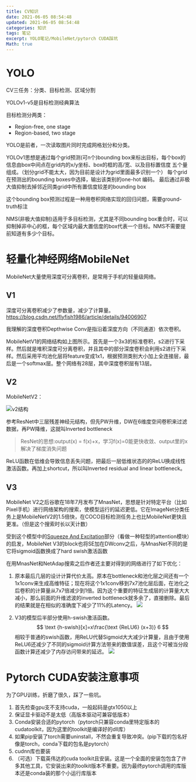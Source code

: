 ```yaml
---
title: CV知识
date: 2021-06-05 08:54:48
updated: 2021-06-05 08:54:48
categories: 知识
tags: 笔记
excerpt: YOLO笔记/MobileNet/pytorch CUDA踩坑
Math: true
---
```

# YOLO

CV三任务：分类、目标检测、区域分割

YOLOv1-v5是目标检测经典算法

目标检测分两类：

- Region-free, one stage
- Region-based, two stage

YOLO是前者，一次读取图片同时完成网格划分和分类。

YOLOv1思想是通过每个grid预测(可n个)bounding box来标出目标，每个box的信息由box中间点在grid内的x/y坐标、box的框的高/宽、以及目标置信度 五个量组成。（划分grid不能太大，因为目前是设计为grid里面最多识别一个）
每个grid在预测出的bounding boxes中选择，输出该类别的one-hot 编码。
最后通过非极大值抑制去掉邻近同类grid中所有置信度较差的bounding box

这个bounding box预测过程是一种用卷积网络实现的回归问题，需要ground-truth标注

NMS(非极大值抑制)适用于多目标检测，尤其是不同bounding box重合时，可以抑制掉非中心的框，每个区域内最大置信度的box代表一个目标。NMS不需要提前知道有多少个目标。

# 轻量化神经网络MobileNet

MobileNet大量使用深度可分离卷积，是常用于手机的轻量级网络。

## V1

深度可分离卷积减少了参数量，减少了计算量。https://blog.csdn.net/flyfish1986/article/details/94006907

我理解的深度卷积Depthwise Conv是指沿着深度方向（不同通道）依次卷积。

MobileNetV1的网络结构如上图所示。首先是一个3x3的标准卷积，s2进行下采样。然后就是堆积深度可分离卷积，并且其中的部分深度卷积会利用s2进行下采样。然后采用平均池化层将feature变成1x1，根据预测类别大小加上全连接层，最后是一个softmax层。整个网络有28层，其中深度卷积层有13层。

## V2

MobileNetV2：

![v2结构](https://pic1.zhimg.com/80/v2-367f4025a0d45fc8e2769db6a119a530_1440w.jpg)

参考ResNet中三层残差神经元结构，但先PW升维，DW在6维度空间卷积来过滤数据，再PW降维，这就叫Inverted bottleneck

> ResNet的思想:output(x) = f(x)+x，学习f(x)=0能更快收敛、output里的x解决了梯度消失问题

ReLU函数在低维会导致信息丢失问题，把最后一层低维状态的的ReLU换成线性激活函数。再加上shortcut，所以叫Inverted residual and linear bottleneck。

## V3

MobileNet V2之后谷歌在18年7月发布了MnasNet，思想是针对特定平台（比如Pixel手机）进行网络架构的搜索，使模型运行的延迟更低。它在ImageNet分类任务上是MobileNetV2的1.5倍快，在COCO目标检测任务上也比MobileNet更快且更准。（但是这个搜索时长以天计数）

受到这个模型中的[Squeeze And Excitation](https://muzhan.blog.csdn.net/article/details/108523659)部分（看做一种轻型的attention模块）的启发，MobileNet V3的block也将SE加在DWconv之后，与MnasNet不同的是它将sigmoid函数换成了hard swish激活函数

在用MnasNet和NetAdap搜索之后作者还主要对得到的网络进行了如下优化：

1. 原本最后几层的设计计算代价太高。原本在bottleneck和池化层之间还有一个1x1conv来生成高维特征；现在将这个1x1conv移到7x7池化层后面，在池化之后卷积的计算量从7x7倍减少到1倍。因为这个重要的特征生成层的计算量大大减小，那么前面的升维滤波的inverted bottleneck就多余了，直接删除。最后的结果就是在相似的准确度下减少了11%的Latency。
   ![](https://img-blog.csdnimg.cn/20190606161948714.?x-oss-process=image/watermark,type_ZmFuZ3poZW5naGVpdGk,shadow_10,text_aHR0cHM6Ly9ibG9nLmNzZG4ubmV0L3dlaXhpbl80NDQ3NDcxOA==,size_16,color_FFFFFF,t_70)

2. V3的模型后半部分使用h-swish激活函数。
   $$
   \text {h-swish}[x]=x\frac{\text {ReLU6} (x+3)} 6
   $$
   相较于普通的swish函数，用ReLU代替Sigmoid大大减少计算量，且由于使用ReLU6还减少了不同的sigmoid计算方法带来的数值误差，且这个可被当分段函数计算还减少了内存访问带来的延迟。
   ![](https://img-blog.csdnimg.cn/2019060616204688.?x-oss-process=image/watermark,type_ZmFuZ3poZW5naGVpdGk,shadow_10,text_aHR0cHM6Ly9ibG9nLmNzZG4ubmV0L3dlaXhpbl80NDQ3NDcxOA==,size_16,color_FFFFFF,t_70)

# Pytorch CUDA安装注意事项

为了GPU训练，折磨了很久，踩了一些坑。

1. 首先检查gpu支不支持cuda，一般起码是gtx1050以上
2. 保证显卡驱动不是太低（高版本驱动可兼容低版本）
3. Conda安装合适的pytorch（pytorch只兼容conda里特定版本的cudatoolkit，因为这里的toolkit是编译好的dll库）
4. 如果pip安装了torch需要uninstall，不然会重复导致冲突。(pip下载的包名好像是torch，conda下载的包名是pytorch）
5. cudnn库也要装
6. （可选）下载英伟达的cuda toolkit且安装。这是一个全面的安装包包含了许多其他工具，它安装出来的toolkit版本不重要。因为最终pytorch调用的库版本还是conda装的那个小运行库版本
